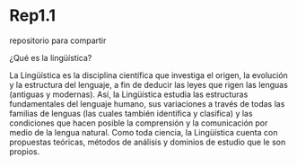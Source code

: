 # Rep1.1
repositorio para compartir


¿Qué es la lingüística?


La Lingüística es la disciplina científica que investiga el origen, la evolución y la estructura del lenguaje, a fin de deducir las leyes que rigen las lenguas (antiguas y modernas). Así, la Lingüística estudia las estructuras fundamentales del lenguaje humano, sus variaciones a través de todas las familias de lenguas (las cuales también identifica y clasifica) y las condiciones que hacen posible la comprensión y la comunicación por medio de la lengua natural. Como toda ciencia, la Lingüística cuenta con propuestas teóricas, métodos de análisis y dominios de estudio que le son propios.
